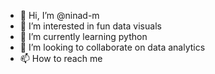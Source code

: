 - 👋 Hi, I’m @ninad-m
- 👀 I’m interested in fun data visuals
- 🌱 I’m currently learning python
- 💞️ I’m looking to collaborate on data analytics
- 📫 How to reach me 

<!---
ninad-m/ninad-m is a ✨ special ✨ repository because its `README.md` (this file) appears on your GitHub profile.
You can click the Preview link to take a look at your changes.
--->
